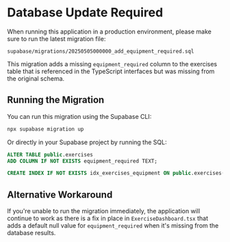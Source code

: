 # Database Update Required

When running this application in a production environment, please make sure to run the latest migration file:

```
supabase/migrations/20250505000000_add_equipment_required.sql
```

This migration adds a missing `equipment_required` column to the exercises table that is referenced in the TypeScript interfaces but was missing from the original schema.

## Running the Migration

You can run this migration using the Supabase CLI:

```bash
npx supabase migration up
```

Or directly in your Supabase project by running the SQL:

```sql
ALTER TABLE public.exercises
ADD COLUMN IF NOT EXISTS equipment_required TEXT;

CREATE INDEX IF NOT EXISTS idx_exercises_equipment ON public.exercises(equipment_required);
```

## Alternative Workaround

If you're unable to run the migration immediately, the application will continue to work as there is a fix in place in `ExerciseDashboard.tsx` that adds a default null value for `equipment_required` when it's missing from the database results.
